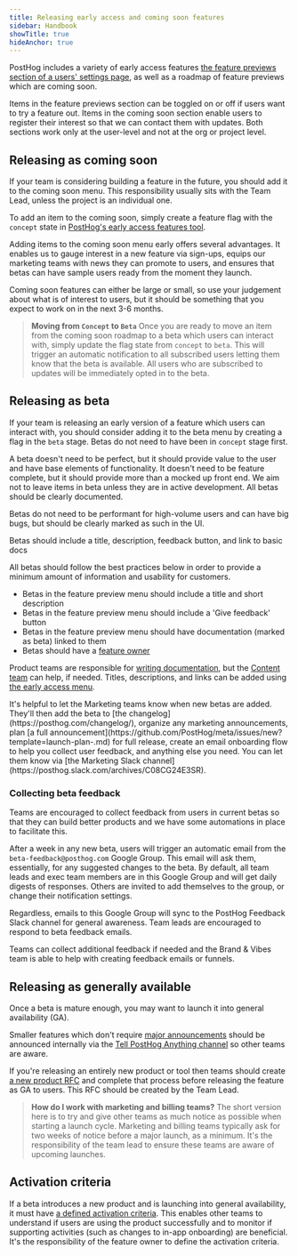 ```yaml
---
title: Releasing early access and coming soon features
sidebar: Handbook
showTitle: true
hideAnchor: true
---
```


PostHog includes a variety of early access features [the feature previews section of a users' settings page](https://app.posthog.com/settings/user-feature-previews), as well as a roadmap of feature previews which are coming soon. 

Items in the feature previews section can be toggled on or off if users want to try a feature out. Items in the coming soon section enable users to register their interest so that we can contact them with updates. Both sections work only at the user-level and not at the org or project level. 

## Releasing as coming soon
If your team is considering building a feature in the future, you should add it to the coming soon menu. This responsibility usually sits with the Team Lead, unless the project is an individual one. 

To add an item to the coming soon, simply create a feature flag with the `concept` state in [PostHog's early access features tool](/docs/feature-flags/early-access-feature-management).

Adding items to the coming soon menu early offers several advantages. It enables us to gauge interest in a new feature via sign-ups, equips our marketing teams with news they can promote to users, and ensures that betas can have sample users ready from the moment they launch. 

Coming soon features can either be large or small, so use your judgement about what is of interest to users, but it should be something that you expect to work on in the next 3-6 months. 

> **Moving from `Concept` to `Beta`**
> Once you are ready to move an item from the coming soon roadmap to a beta which users can interact with, simply update the flag state from `concept` to `beta`. This will trigger an automatic notification to all subscribed users letting them know that the beta is available. All users who are subscribed to updates will be immediately opted in to the beta.

## Releasing as beta
If your team is releasing an early version of a feature which users can interact with, you should consider adding it to the beta menu by creating a flag in the `beta` stage. Betas do not need to have been in `concept` stage first. 

A beta doesn't need to be perfect, but it should provide value to the user and have base elements of functionality. It doesn't need to be feature complete, but it should provide more than a mocked up front end. We aim not to leave items in beta unless they are in active development. All betas should be clearly documented. 

Betas do not need to be performant for high-volume users and can have big bugs, but should be clearly marked as such in the UI. 

<CloudinaryImage
  src="https://res.cloudinary.com/dmukukwp6/image/upload/goodbeta_daa2ddca2a.png"
  alt="An example of a good beta"
  className="dark:hidden"
/>
<CloudinaryImage
  src="https://res.cloudinary.com/dmukukwp6/image/upload/goodbeta_dark_1dd8b2e833.png"
  alt="An example of a good beta"
  className="hidden dark:block"
/> 
<Caption>Betas should include a title, description, feedback button, and link to basic docs</Caption>

All betas should follow the best practices below in order to provide a minimum amount of information and usability for customers.

- Betas in the feature preview menu should include a title and short description 
- Betas in the feature preview menu should include a 'Give feedback' button
- Betas in the feature preview menu should have documentation (marked as beta) linked to them
- Betas should have a [feature owner](/handbook/engineering/feature-ownership)

Product teams are responsible for [writing documentation](/handbook/engineering/writing-docs), but the [Content team](/teams/content) can help, if needed. Titles, descriptions, and links can be added using [the early access menu](https://us.posthog.com/project/2/early_access_features).

<CalloutBox icon="IconInfo" title="Launching a new beta?" type="fyi">
  It's helpful to let the Marketing teams know when new betas are added. They'll then add the beta to [the changelog](https://posthog.com/changelog/), organize any marketing announcements, plan [a full announcement](https://github.com/PostHog/meta/issues/new?template=launch-plan-.md) for full release, create an email onboarding flow to help you collect user feedback, and anything else you need. You can let them know via [the Marketing Slack channel](https://posthog.slack.com/archives/C08CG24E3SR).
</CalloutBox>

### Collecting beta feedback
Teams are encouraged to collect feedback from users in current betas so that they can build better products and we have some automations in place to facilitate this. 

After a week in any new beta, users will trigger an automatic email from the `beta-feedback@posthog.com` Google Group. This email will ask them, essentially, for any suggested changes to the beta. By default, all team leads and exec team members are in this Google Group and will get daily digests of responses. Others are invited to add themselves to the group, or change their notification settings.

Regardless, emails to this Google Group will sync to the PostHog Feedback Slack channel for general awareness. Team leads are encouraged to respond to beta feedback emails. 

Teams can collect additional feedback if needed and the Brand & Vibes team is able to help with creating feedback emails or funnels.

## Releasing as generally available
Once a beta is mature enough, you may want to launch it into general availability (GA). 

Smaller features which don't require [major announcements](/handbook/brand/product-announcements) should be announced internally via the [Tell PostHog Anything channel](https://posthog.slack.com/archives/C0351B1DMUY) so other teams are aware. 

If you're releasing an entirely new product or tool then teams should create [a new product RFC](https://github.com/PostHog/product-internal/blob/main/requests-for-comments/templates/request-for-comments-new-product.md) and complete that process before releasing the feature as GA to users. This RFC should be created by the Team Lead. 


> **How do I work with marketing and billing teams?**
> The short version here is to try and give other teams as much notice as possible when starting a launch cycle. Marketing and billing teams typically ask for two weeks of notice before a major launch, as a minimum. It's the responsibility of the team lead to ensure these teams are aware of upcoming launches.







## Activation criteria

If a beta introduces a new product and is launching into general availability, it must have [a defined activation criteria](/handbook/growth/growth-engineering/product-intents). This enables other teams to understand if users are using the product successfully and to monitor if supporting activities (such as changes to in-app onboarding) are beneficial. It's the responsibility of the feature owner to define the activation criteria. 
